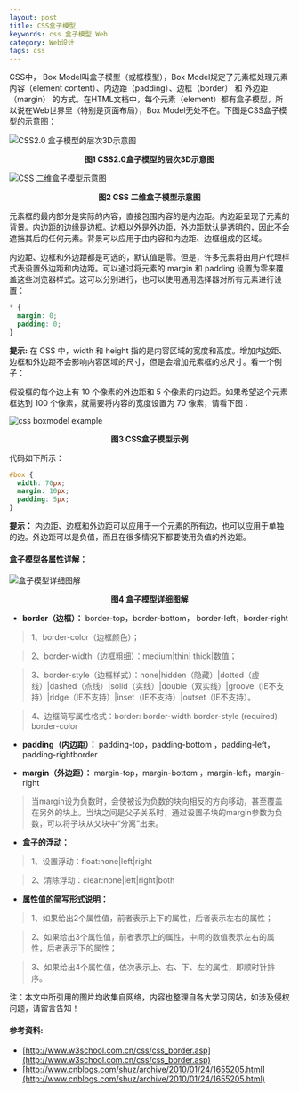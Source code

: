 ```yaml
---
layout: post
title: CSS盒子模型
keywords: css 盒子模型 Web
category: Web设计
tags: css
---
```


CSS中， Box Model叫盒子模型（或框模型），Box Model规定了元素框处理元素内容（element content）、内边距（padding）、边框（border） 和 外边距（margin） 的方式。在HTML文档中，每个元素（element）都有盒子模型，所以说在Web世界里（特别是页面布局），Box Model无处不在。下图是CSS盒子模型的示意图：

![CSS2.0 盒子模型的层次3D示意图](http://7xixhp.com1.z0.glb.clouddn.com/boxmodel.png)
<div style="text-align:center;"><b>图1 CSS2.0盒子模型的层次3D示意图</b></div>

![CSS 二维盒子模型示意图](http://7xixhp.com1.z0.glb.clouddn.com/boxmodel2.png)
<div style="text-align:center;"><b>图2 CSS 二维盒子模型示意图</b></div>

元素框的最内部分是实际的内容，直接包围内容的是内边距。内边距呈现了元素的背景。内边距的边缘是边框。边框以外是外边距，外边距默认是透明的，因此不会遮挡其后的任何元素。背景可以应用于由内容和内边距、边框组成的区域。

内边距、边框和外边距都是可选的，默认值是零。但是，许多元素将由用户代理样式表设置外边距和内边距。可以通过将元素的 margin 和 padding 设置为零来覆盖这些浏览器样式。这可以分别进行，也可以使用通用选择器对所有元素进行设置：

```css
* {
  margin: 0;
  padding: 0;
}
```

**提示:** <span class="emphasis">在 CSS 中，width 和 height 指的是内容区域的宽度和高度。增加内边距、边框和外边距不会影响内容区域的尺寸，但是会增加元素框的总尺寸。</span>看一个例子：

假设框的每个边上有 10 个像素的外边距和 5 个像素的内边距。如果希望这个元素框达到 100 个像素，就需要将内容的宽度设置为 70 像素，请看下图：

![css boxmodel example](http://7xixhp.com1.z0.glb.clouddn.com/ct_css_boxmodel_example.gif)
<div style="text-align:center;"><b>图3 CSS盒子模型示例</b></div>

代码如下所示：

```css
#box {
  width: 70px;
  margin: 10px;
  padding: 5px;
}
```

**提示：** <span class="emphasis">内边距、边框和外边距可以应用于一个元素的所有边，也可以应用于单独的边。外边距可以是负值，而且在很多情况下都要使用负值的外边距。</span>

#### 盒子模型各属性详解：

![盒子模型详细图解](http://7xixhp.com1.z0.glb.clouddn.com/boxmodel3.png)
<div style="text-align:center;"><b>图4 盒子模型详细图解</b></div>

*   **border（边框）：** border-top，border-bottom， border-left，border-right

 > 1、border-color（边框颜色）；

 > 2、border-width（边框粗细）：medium|thin| thick|数值；

 > 3、border-style（边框样式）：none|hidden（隐藏）|dotted（虚线）|dashed（点线）|solid（实线）|double（双实线）|groove（IE不支持）|ridge（IE不支持）|inset（IE不支持）|outset（IE不支持）。

 > 4、边框简写属性格式：border: border-width border-style (required)  border-color


*  **padding（内边距）：** padding-top，padding-bottom ，padding-left，padding-rightborder


*  **margin（外边距）：** margin-top，margin-bottom ，margin-left，margin-right

> 当margin设为负数时，会使被设为负数的块向相反的方向移动，甚至覆盖在另外的块上。当块之间是父子关系时，通过设置子块的margin参数为负数，可以将子块从父块中“分离”出来。


*  **盒子的浮动：**

> 1、设置浮动：float:none|left|right

> 2、清除浮动：clear:none|left|right|both


*  **属性值的简写形式说明：**

> 1、如果给出2个属性值，前者表示上下的属性，后者表示左右的属性；

> 2、如果给出3个属性值，前者表示上的属性，中间的数值表示左右的属性，后者表示下的属性；

> 3、如果给出4个属性值，依次表示上、右、下、左的属性，即顺时针排序。


注：<span class="emphasis">本文中所引用的图片均收集自网络，内容也整理自各大学习网站，如涉及侵权问题，请留言告知！<span>

#### 参考资料:
- [http://www.w3school.com.cn/css/css_border.asp](http://www.w3school.com.cn/css/css_border.asp)
- [http://www.cnblogs.com/shuz/archive/2010/01/24/1655205.html](http://www.cnblogs.com/shuz/archive/2010/01/24/1655205.html)
